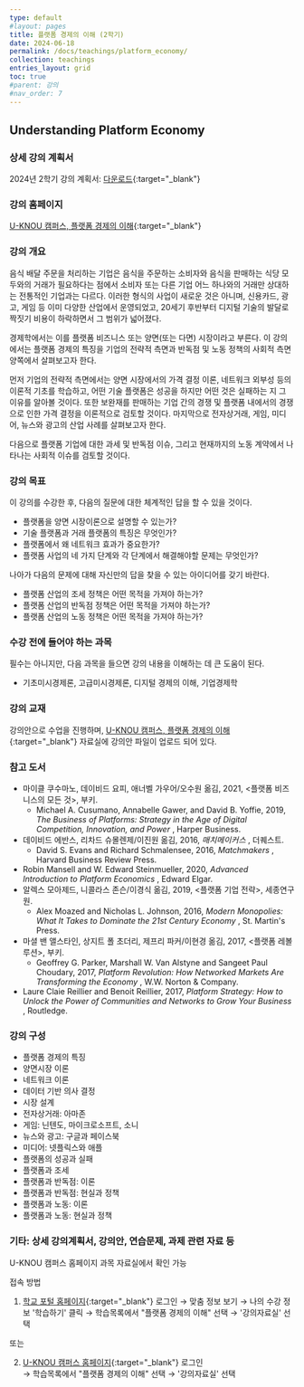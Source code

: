 ```yaml
---
type: default
#layout: pages
title: 플랫폼 경제의 이해 (2학기)
date: 2024-06-18
permalink: /docs/teachings/platform_economy/
collection: teachings
entries_layout: grid
toc: true
#parent: 강의
#nav_order: 7
---
```


## Understanding Platform Economy

### 상세 강의 계획서

2024년 2학기 강의 계획서: [다운로드](https://drive.google.com/file/d/19Xz_dB6zualWuItVsdFNHK_BCD3sZEAn/view){:target="_blank"}

<!-- 2024년 2학기 오리엔테이션 동영상: [클릭](https://youtu.be/J1yrf8KSikI){:target="_blank"} -->


### 강의 홈페이지

[U-KNOU 캠퍼스, 플랫폼 경제의 이해](https://ucampus.knou.ac.kr/ekp/user/course/initUCRCourse.sdo?sbjtId=KNOU1716001&cntsId=KNOU1716){:target="_blank"}

### 강의 개요
음식 배달 주문을 처리하는 기업은 음식을 주문하는 소비자와 음식을 판매하는 식당 모두와의 거래가 필요하다는 점에서 소비자 또는 다른 기업 어느 하나와의 거래만 상대하는 전통적인 기업과는 다르다. 이러한 형식의 사업이 새로운 것은 아니며, 신용카드, 광고, 게임 등 이미 다양한 산업에서 운영되었고, 20세기 후반부터 디지털 기술의 발달로 짝짓기 비용이 하락하면서 그 범위가 넓어졌다.

경제학에서는 이를 플랫폼 비즈니스 또는 양면(또는 다면) 시장이라고 부른다. 이 강의에서는 플랫폼 경제의 특징을 기업의 전략적 측면과 반독점 및 노동 정책의 사회적 측면 양쪽에서 살펴보고자 한다. 

먼저 기업의 전략적 측면에서는 양면 시장에서의 가격 결정 이론, 네트워크 외부성 등의 이론적 기초를 학습하고, 어떤 기술 플랫폼은 성공을 하지만 어떤 것은 실패하는 지 그 이유를 알아볼 것이다. 또한 보완재를 판매하는 기업 간의 경쟁 및 플랫폼 내에서의 경쟁으로 인한 가격 결정을 이론적으로 검토할 것이다. 마지막으로 전자상거래, 게임, 미디어, 뉴스와 광고의 산업 사례를 살펴보고자 한다.

다음으로 플랫폼 기업에 대한 과세 및 반독점 이슈, 그리고 현재까지의 노동 계약에서 나타나는 사회적 이슈를 검토할 것이다.

### 강의 목표

이 강의를 수강한 후, 다음의 질문에 대한 체계적인 답을 할 수 있을 것이다.

- 플랫폼을 양면 시장이론으로 설명할 수 있는가?
- 기술 플랫폼과 거래 플랫폼의 특징은 무엇인가?
- 플랫폼에서 왜 네트워크 효과가 중요한가?
- 플랫폼 사업의 네 가지 단계와 각 단계에서 해결해야할 문제는 무엇인가?

나아가  다음의 문제에 대해 자신만의 답을 찾을 수 있는 아이디어를 갖기 바란다.

- 플랫폼 산업의 조세 정책은 어떤 목적을 가져야 하는가?
- 플랫폼 산업의 반독점 정책은 어떤 목적을 가져야 하는가?
- 플랫폼 산업의 노동 정책은 어떤 목적을 가져야 하는가?

### 수강 전에 들어야 하는 과목

필수는 아니지만, 다음 과목을 들으면 강의 내용을 이해하는 데 큰 도움이 된다.

- 기초미시경제론, 고급미시경제론, 디지털 경제의 이해, 기업경제학

### 강의 교재

강의안으로 수업을 진행하며, [U-KNOU 캠퍼스, 플랫폼 경제의 이해](https://ucampus.knou.ac.kr/ekp/user/course/initUCRCourse.sdo?sbjtId=KNOU1716001&cntsId=KNOU1716){:target="_blank"} 자료실에 강의안 파일이 업로드 되어 있다.

### 참고 도서

- 마이클 쿠수마노, 데이비드 요피, 애너벨 가우어/오수원 옮김, 2021, <플랫폼 비즈니스의 모든 것>, 부키. 
  * Michael A. Cusumano, Annabelle Gawer, and David B. Yoffie, 2019,<em> The Business of Platforms: Strategy in the Age of Digital Competition, Innovation, and Power </em>, Harper Business.
- 데이비드 에반스, 리차드 슈몰렌제/이진원 옮김, 2016, <em> 매치메이커스 </em>, 더퀘스트.
  * David S. Evans and Richard Schmalensee, 2016, <em> Matchmakers </em>, Harvard Business Review Press.
- Robin Mansell and W. Edward Steinmueller, 2020, <em> Advanced Introduction to Platform Economics </em>, Edward Elgar.
- 알렉스 모아제드, 니콜라스 존슨/이경식 옮김, 2019, <플랫폼 기업 전략>, 세종연구원. 
  * Alex Moazed and Nicholas L. Johnson, 2016, <em> Modern Monopolies: What It Takes to Dominate the 21st Century Economy </em>, St. Martin's Press.
- 마셜 밴 앨스타인, 상지트 폴 초더리, 제프리 파커/이현경 옮김, 2017, <플랫폼 레볼루션>, 부키.
  * Geoffrey G. Parker, Marshall W. Van Alstyne and Sangeet Paul Choudary, 2017, <em> Platform Revolution: How Networked Markets Are Transforming the Economy </em>, W.W. Norton & Company.
- Laure Claie Reillier and Benoit Reillier, 2017, <em> Platform Strategy: How to Unlock the Power of Communities and Networks to Grow Your Business </em>, Routledge.

### 강의 구성

- 플랫폼 경제의 특징
- 양면시장 이론
- 네트워크 이론
- 데이터 기반 의사 결정
- 시장 설계
- 전자상거래: 아마존
- 게임: 닌텐도, 마이크로소프트, 소니
- 뉴스와 광고: 구글과 페이스북
- 미디어: 넷플릭스와 애플
- 플랫폼의 성공과 실패
- 플랫폼과 조세
- 플랫폼과 반독점: 이론
- 플랫폼과 반독점: 현실과 정책
- 플랫폼과 노동: 이론
- 플랫폼과 노동: 현실과 정책

### 기타: 상세 강의계획서, 강의안, 연습문제, 과제 관련 자료 등
U-KNOU 캠퍼스 홈페이지 과목 자료실에서 확인 가능

접속 방법

1. [학교 포털 홈페이지](https://www.knou.ac.kr){:target="_blank"} 로그인 
→ 맞춤 정보 보기 
→ 나의 수강 정보 '학습하기' 클릭 
→ 학습목록에서 "플랫폼 경제의 이해" 선택 
→ '강의자료실' 선택 

또는

2. [U-KNOU 캠퍼스 홈페이지](https://ucampus.knou.ac.kr/){:target="_blank"} 로그인  
→ 학습목록에서 "플랫폼 경제의 이해" 선택
→  '강의자료실' 선택
